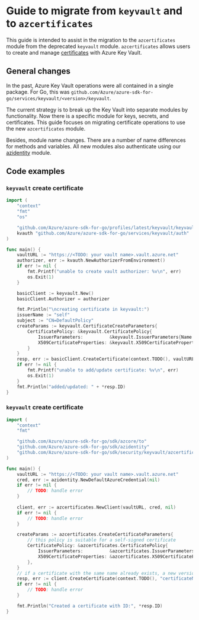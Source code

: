 # Guide to migrate from `keyvault` and to `azcertificates`

This guide is intended to assist in the migration to the `azcertificates` module from the deprecated `keyvault` module. `azcertificates` allows users to create and manage [certificates][certificates] with Azure Key Vault.

## General changes

In the past, Azure Key Vault operations were all contained in a single package. For Go, this was `github.com/Azure/azure-sdk-for-go/services/keyvault/<version>/keyvault`. 

The current strategy is to break up the Key Vault into separate modules by functionality. Now there is a specific module for keys, secrets, and certificates. This guide focuses on migrating certificate operations to use the new `azcertificates` module.

Besides, module name changes. There are a number of name differences for methods and variables. All new modules also authenticate using our [azidentity] module.

## Code examples

### `keyvault` create certificate
```go
import (
    "context"
    "fmt"
    "os"

    "github.com/Azure/azure-sdk-for-go/profiles/latest/keyvault/keyvault"
    kvauth "github.com/Azure/azure-sdk-for-go/services/keyvault/auth"
)

func main() {
    vaultURL := "https://<TODO: your vault name>.vault.azure.net"
    authorizer, err := kvauth.NewAuthorizerFromEnvironment()
    if err != nil {
        fmt.Printf("unable to create vault authorizer: %v\n", err)
        os.Exit(1)
    }

    basicClient := keyvault.New()
    basicClient.Authorizer = authorizer

    fmt.Println("\ncreating certificate in keyvault:")
    issuerName := "self"
    subject := "CN=DefaultPolicy"
    createParams := keyvault.CertificateCreateParameters{
        CertificatePolicy: &keyvault.CertificatePolicy{
            IssuerParameters:          &keyvault.IssuerParameters{Name: &issuerName},
            X509CertificateProperties: &keyvault.X509CertificateProperties{Subject: &subject},
        }
    }
    resp, err := basicClient.CreateCertificate(context.TODO(), vaultURL, "<cert name>", createParams)
    if err != nil {
        fmt.Printf("unable to add/update certificate: %v\n", err)
        os.Exit(1)
    }
    fmt.Println("added/updated: " + *resp.ID)
}
```

### `keyvault` create certificate
```go
import (
    "context"
	"fmt"

	"github.com/Azure/azure-sdk-for-go/sdk/azcore/to"
	"github.com/Azure/azure-sdk-for-go/sdk/azidentity"
	"github.com/Azure/azure-sdk-for-go/sdk/security/keyvault/azcertificates"
)

func main() {
    vaultURL := "https://<TODO: your vault name>.vault.azure.net"
	cred, err := azidentity.NewDefaultAzureCredential(nil)
	if err != nil {
		// TODO: handle error
	}
	
	client, err := azcertificates.NewClient(vaultURL, cred, nil)
	if err != nil {
		// TODO: handle error
	}

	createParams := azcertificates.CreateCertificateParameters{
		// this policy is suitable for a self-signed certificate
		CertificatePolicy: &azcertificates.CertificatePolicy{
			IssuerParameters:          &azcertificates.IssuerParameters{Name: to.Ptr("self")},
			X509CertificateProperties: &azcertificates.X509CertificateProperties{Subject: to.Ptr("CN=DefaultPolicy")},
		},
	}
	// if a certificate with the same name already exists, a new version of the certificate is created
	resp, err := client.CreateCertificate(context.TODO(), "certificateName", createParams, nil)
	if err != nil {
		// TODO: handle error
	}

	fmt.Println("Created a certificate with ID:", *resp.ID)
}
```

[azidentity]: https://pkg.go.dev/github.com/Azure/azure-sdk-for-go/sdk/azidentity
[certificates]: https://learn.microsoft.com/azure/key-vault/certificates/about-certificates
